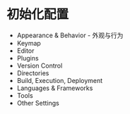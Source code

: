 # 初始化配置

* Appearance & Behavior - 外观与行为
* Keymap
* Editor
* Plugins
* Version Control
* Directories
* Build, Execution, Deployment
* Languages & Frameworks
* Tools
* Other Settings



